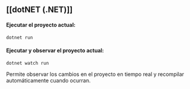 ## [[dotNET (.NET)]]

#### Ejecutar el proyecto actual:

```
dotnet run
```

#### Ejecutar y observar el proyecto actual:

```
dotnet watch run
```

Permite observar los cambios en el proyecto en tiempo real y recompilar automáticamente cuando ocurran.